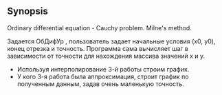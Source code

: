 ## Synopsis
Ordinary differential equation - Cauchy problem.
Milne's method. 

Задается ОбДифУр , пользователь задает начальные условия (x0, y0), конец отрезка и точность.
Программа сама вычисляет шаг в зависимости от точности для нахождения массива значений x и y.
* Используя интерполирование 3-й работы строим график.
* У кого 3-я работа была аппроксимация, строит график по полученным данным, задав очень маленькую точность.
